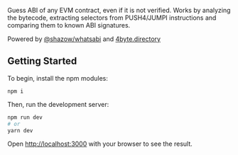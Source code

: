 Guess ABI of any EVM contract, even if it is not verified. Works by analyzing the bytecode,
extracting selectors from PUSH4/JUMPI instructions and comparing them to known ABI signatures.

Powered by <a href="https://github.com/shazow/whatsabi">@shazow/whatsabi</a> and <a href="https://www.4byte.directory/">4byte.directory</a>

## Getting Started

To begin, install the npm modules:

```
npm i
```

Then, run the development server:

```bash
npm run dev
# or
yarn dev
```

Open [http://localhost:3000](http://localhost:3000) with your browser to see the result.
